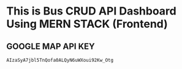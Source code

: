 # This is Bus CRUD API Dashboard Using MERN STACK (Frontend)



## GOOGLE MAP API KEY

```
AIzaSyA7jbl5TnQofa0ALQyN6uWXoui92Kw_Otg
```
